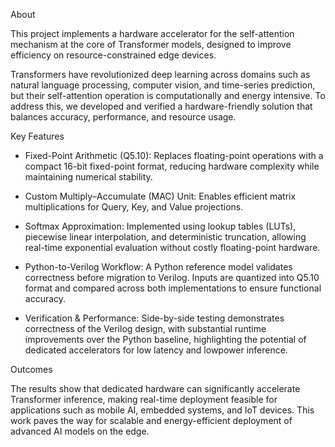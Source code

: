 About

This project implements a hardware accelerator for the self-attention mechanism at the core of Transformer models, designed to improve efficiency on resource-constrained edge devices.

Transformers have revolutionized deep learning across domains such as natural language processing, computer vision, and time-series prediction, but their self-attention operation is computationally and energy intensive. To address this, we developed and verified a hardware-friendly solution that balances accuracy, performance, and resource usage.

Key Features

  - Fixed-Point Arithmetic (Q5.10):
  Replaces floating-point operations with a compact 16-bit fixed-point format, reducing hardware complexity while maintaining numerical stability.

  - Custom Multiply–Accumulate (MAC) Unit:
  Enables efficient matrix multiplications for Query, Key, and Value projections.

  - Softmax Approximation:
  Implemented using lookup tables (LUTs), piecewise linear interpolation, and deterministic truncation, allowing real-time exponential evaluation without costly floating-point hardware.

  - Python-to-Verilog Workflow:
  A Python reference model validates correctness before migration to Verilog. Inputs are quantized into Q5.10 format and compared across both implementations to ensure functional accuracy.

  - Verification & Performance:
  Side-by-side testing demonstrates correctness of the Verilog design, with substantial runtime improvements over the Python baseline, highlighting the potential of dedicated accelerators for low latency and lowpower inference.

Outcomes

The results show that dedicated hardware can significantly accelerate Transformer inference, making real-time deployment feasible for applications such as mobile AI, embedded systems, and IoT devices. This work paves the way for scalable and energy-efficient deployment of advanced AI models on the edge.
